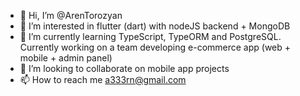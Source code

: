 - 👋 Hi, I’m @ArenTorozyan
- 👀 I’m interested in flutter (dart) with nodeJS backend + MongoDB
- 🌱 I’m currently learning TypeScript, TypeORM and PostgreSQL. Currently working on a team developing e-commerce app (web + mobile + admin panel)
- 💞️ I’m looking to collaborate on mobile app projects
- 📫 How to reach me a333rn@gmail.com

<!---
ArenTorozyan/ArenTorozyan is a ✨ special ✨ repository because its `README.md` (this file) appears on your GitHub profile.
You can click the Preview link to take a look at your changes.
--->
